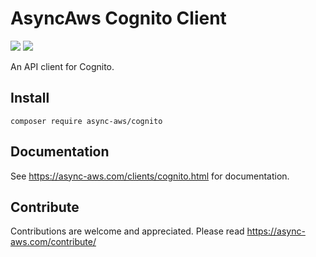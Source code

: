 # AsyncAws Cognito Client

![](https://github.com/async-aws/cognito/workflows/Tests/badge.svg?branch=master)
![](https://github.com/async-aws/cognito/workflows/BC%20Check/badge.svg?branch=master)

An API client for Cognito.

## Install

```cli
composer require async-aws/cognito
```

## Documentation

See https://async-aws.com/clients/cognito.html for documentation.

## Contribute

Contributions are welcome and appreciated. Please read https://async-aws.com/contribute/

